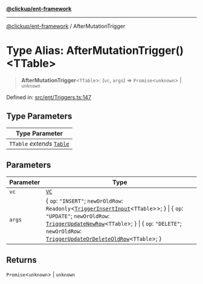 [**@clickup/ent-framework**](../README.md)

***

[@clickup/ent-framework](../globals.md) / AfterMutationTrigger

# Type Alias: AfterMutationTrigger()\<TTable\>

> **AfterMutationTrigger**\<`TTable`\>: (`vc`, `args`) => `Promise`\<`unknown`\> \| `unknown`

Defined in: [src/ent/Triggers.ts:147](https://github.com/clickup/ent-framework/blob/master/src/ent/Triggers.ts#L147)

## Type Parameters

| Type Parameter |
| ------ |
| `TTable` *extends* [`Table`](Table.md) |

## Parameters

| Parameter | Type |
| ------ | ------ |
| `vc` | [`VC`](../classes/VC.md) |
| `args` | \{ `op`: `"INSERT"`; `newOrOldRow`: `Readonly`\<[`TriggerInsertInput`](TriggerInsertInput.md)\<`TTable`\>\>; \} \| \{ `op`: `"UPDATE"`; `newOrOldRow`: [`TriggerUpdateNewRow`](TriggerUpdateNewRow.md)\<`TTable`\>; \} \| \{ `op`: `"DELETE"`; `newOrOldRow`: [`TriggerUpdateOrDeleteOldRow`](TriggerUpdateOrDeleteOldRow.md)\<`TTable`\>; \} |

## Returns

`Promise`\<`unknown`\> \| `unknown`

